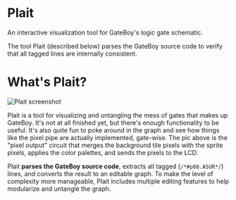 # Plait
An interactive visualization tool for GateBoy's logic gate schematic.


The tool Plait (described below) parses the GateBoy source code to verify that all tagged lines are internally consistent.

# What's Plait?

![Plait screenshot](images/plait.png "Plait screenshot")

Plait is a tool for visualizing and untangling the mess of gates that makes up GateBoy. It's not at all finished yet, but there's enough functionality to be useful. It's also quite fun to poke around in the graph and see how things like the pixel pipe are actually implemented, gate-wise. The pic above is the "pixel output" circuit that merges the background tile pixels with the sprite pixels, applies the color palettes, and sends the pixels to the LCD.

Plait **parses the GateBoy source code**, extracts all tagged (`/*#p08.ASUR*/`) lines, and converts the result to an editable graph. To make the level of complexity more manageable, Plait includes multiple editing features to help modularize and untangle the graph.
